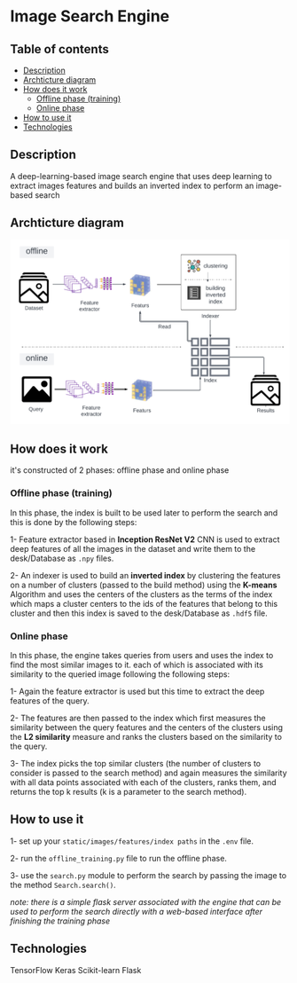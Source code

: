 # Image Search Engine

## Table of contents

- [Description](#Description)
- [Archticture diagram](#Archticture-diagram)
- [How does it work](#How-does-it-work)
  - [Offline phase (training)](<#Offline-phase-(training)>)
  - [Online phase](#Online-phase)
- [How to use it](#How-to-use-it)
- [Technologies](#Technologies)

## Description

A deep-learning-based image search engine that uses deep learning to extract images features and builds an inverted index to perform an image-based search

## Archticture diagram

![Archticture diagram](./ISE%20Archticture.png)

## How does it work

it's constructed of 2 phases: offline phase and online phase

### Offline phase (training)

In this phase, the index is built to be used later to perform the search and this is done by the following steps:

1- Feature extractor based in **Inception ResNet V2** CNN is used to extract deep features of all the images in the dataset and write them to the desk/Database as `.npy` files.

2- An indexer is used to build an **inverted index** by clustering the features on a number of clusters (passed to the build method) using the **K-means** Algorithm and uses the centers of the clusters as the terms of the index which maps a cluster centers to the ids of the features that belong to this cluster and then this index is saved to the desk/Database as `.hdf5` file.

### Online phase

In this phase, the engine takes queries from users and uses the index to find the most similar images to it. each of which is associated with its similarity to the queried image following the following steps:

1- Again the feature extractor is used but this time to extract the deep features of the query.

2- The features are then passed to the index which first measures the similarity between the query features and the centers of the clusters using the **L2 similarity** measure and ranks the clusters based on the similarity to the query.

3- The index picks the top similar clusters (the number of clusters to consider is passed to the search method) and again measures the similarity with all data points associated with each of the clusters, ranks them, and returns the top k results (k is a parameter to the search method).

## How to use it

1- set up your `static/images/features/index paths` in the `.env` file.

2- run the `offline_training.py` file to run the offline phase.

3- use the `search.py` module to perform the search by passing the image to the method `Search.search()`.

_note: there is a simple flask server associated with the engine that can be used to perform the search directly with a web-based interface after finishing the training phase_

## Technologies

TensorFlow
Keras
Scikit-learn
Flask
